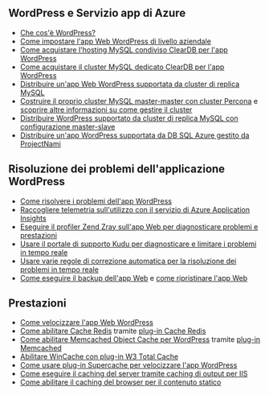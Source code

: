 ## WordPress e Servizio app di Azure

* [Che cos'è WordPress?](https://wordpress.org/)
* [Come impostare l'app Web WordPress di livello aziendale](../articles/app-service-web/web-sites-php-enterprise-wordpress.md)
* [Come acquistare l'hosting MySQL condiviso ClearDB per l'app WordPress](http://blog.syntaxc4.net/post/2012/12/03/provisioning-a-mysql-database-from-the-windows-azure-store.aspx)
* [Come acquistare il cluster MySQL dedicato ClearDB per l'app WordPress ](https://azure.microsoft.com/blog/announcing-new-mysql-premium-tiers-from-cleardb/)
* [Distribuire un'app Web WordPress supportata da cluster di replica MySQL](/documentation/templates/wordpress-mysql-replication/)
* [Costruire il proprio cluster MySQL master-master con cluster Percona](/documentation/templates/mysql-ha-pxc/) e [scoprire altre informazioni su come gestire il cluster](https://github.com/fanjeffrey/axiom.articles/tree/master/pxc)
* [Distribuire WordPress supportato da cluster di replica MySQL con configurazione master-slave](/documentation/templates/mysql-replication/)
* [Distribuire un'app WordPress supportata da DB SQL Azure gestito da ProjectNami](/marketplace/partners/projectnami/projectnami/)
  
## Risoluzione dei problemi dell'applicazione WordPress

* [Come risolvere i problemi dell'app WordPress](https://sunithamk.wordpress.com/2014/09/04/wordpress-troubleshooting-techniques-on-azure-websites/)
* [Raccogliere telemetria sull'utilizzo con il servizio di Azure Application Insights](https://azure.microsoft.com/blog/usage-analytics-for-wordpress-with-azure-app-insights/)
* [Eseguire il profiler Zend Zray sull'app Web per diagnosticare problemi e prestazioni](https://sunithamk.wordpress.com/2015/08/04/profiling-php-application-on-azure-web-apps/)
* [Usare il portale di supporto Kudu per diagnosticare e limitare i problemi in tempo reale](https://sunithamk.wordpress.com/2015/11/04/diagnose-and-mitigate-issues-with-azure-web-apps-support-portal/)
* [Usare varie regole di correzione automatica per la risoluzione dei problemi in tempo reale](http://microsoftazurewebsitescheatsheet.info/#auto-heal)
* [Come eseguire il backup dell'app Web](../articles/app-service-web/web-sites-backup.md) e [come ripristinare l'app Web](../articles/app-service-web/web-sites-restore.md)

## Prestazioni

* [Come velocizzare l'app Web WordPress](https://sunithamk.wordpress.com/2014/08/01/10-ways-to-speed-up-your-wordpress-site-on-azure-websites/)
* [Come abilitare Cache Redis](../articles/redis-cache/cache-dotnet-how-to-use-azure-redis-cache.md) tramite [plug-in Cache Redis](https://wordpress.org/plugins/wp-redis/)
* [Come abilitare Memcached Object Cache per WordPress](../articles/app-service-web/web-sites-connect-to-redis-using-memcache-protocol.md) tramite [plug-in Memcached](https://wordpress.org/plugins/memcached/)
* [Abilitare WinCache con plug-in W3 Total Cache](https://wordpress.org/plugins/w3-total-cache/)
* [Come usare plug-in Supercache per velocizzare l'app WordPress](http://ruslany.net/2008/12/speed-up-wordpress-on-iis-70/)
* [Come eseguire il caching del server tramite caching di output per IIS](http://blogs.msdn.com/b/brian_swan/archive/2011/06/08/performance-tuning-php-apps-on-windows-iis-with-output-caching.aspx)
* [Come abilitare il caching del browser per il contenuto statico](http://www.iis.net/configreference/system.webserver/staticcontent)

<!---HONumber=AcomDC_0330_2016-->